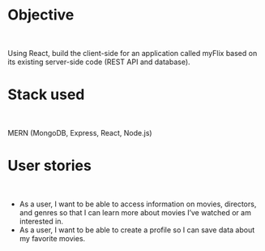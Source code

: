 <h1>Objective</h1>
<br>
<p>Using React, build the client-side for an application called myFlix based on its existing server-side code (REST API and database).</p>
<h1>Stack used</h1>
<br>
<p>MERN (MongoDB, Express, React, Node.js)</p>
<h1>User stories</h1>
<br>
<ul>
  <li>As a user, I want to be able to access information on movies, directors, and genres so that I can learn more about movies I’ve watched or am interested in.</li>
  <li>As a user, I want to be able to create a profile so I can save data about my favorite movies.</li>
</ul>
